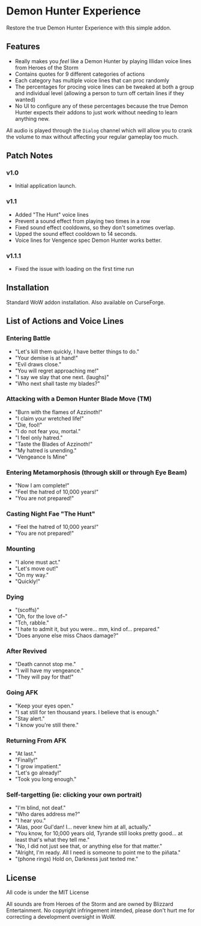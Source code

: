 # Demon Hunter Experience

Restore the true Demon Hunter Experience with this simple addon.

## Features

* Really makes you *feel* like a Demon Hunter by playing Illidan voice lines from Heroes of the Storm
* Contains quotes for 9 different categories of actions
* Each category has multiple voice lines that can proc randomly
* The percentages for procing voice lines can be tweaked at both a group and individual level (allowing a person to turn off certain lines if they wanted)
* No UI to configure any of these percentages because the true Demon Hunter expects their addons to just work without needing to learn anything new.

All audio is played through the `Dialog` channel which will allow you to crank the volume to max without affecting your regular gameplay too much.

## Patch Notes

### v1.0
- Initial application launch.

### v1.1
- Added "The Hunt" voice lines
- Prevent a sound effect from playing two times in a row
- Fixed sound effect cooldowns, so they don't sometimes overlap.
- Upped the sound effect cooldown to 14 seconds.
- Voice lines for Vengence spec Demon Hunter works better.

### v1.1.1
- Fixed the issue with loading on the first time run

## Installation

Standard WoW addon installation. Also available on CurseForge.

## List of Actions and Voice Lines

### Entering Battle
- "Let's kill them quickly, I have better things to do."
- "Your demise is at hand!"
- "Evil draws close."
- "You will regret approaching me!"
- "I say we slay that one next. (laughs)"
- "Who next shall taste my blades?"

### Attacking with a Demon Hunter Blade Move (TM)
- "Burn with the flames of Azzinoth!"
- "I claim your wretched life!"
- "Die, fool!"
- "I do not fear you, mortal."
- "I feel only hatred."
- "Taste the Blades of Azzinoth!"
- "My hatred is unending."
- "Vengeance Is Mine"

### Entering Metamorphosis (through skill or through Eye Beam)
- "Now I am complete!"
- "Feel the hatred of 10,000 years!"
- "You are not prepared!"

### Casting Night Fae "The Hunt"
- "Feel the hatred of 10,000 years!"
- "You are not prepared!"

### Mounting
- "I alone must act."
- "Let's move out!"
- "On my way."
- "Quickly!"

### Dying
- "(scoffs)"
- "Oh, for the love of–"
- "Tch, rabble."
- "I hate to admit it, but you were... mm, kind of... prepared."
- "Does anyone else miss Chaos damage?"

### After Revived
- "Death cannot stop me."
- "I will have my vengeance."
- "They will pay for that!"

### Going AFK
- "Keep your eyes open."
- "I sat still for ten thousand years. I believe that is enough."
- "Stay alert."
- "I know you're still there."

### Returning From AFK
- "At last."
- "Finally!"
- "I grow impatient."
- "Let's go already!"
- "Took you long enough."

### Self-targetting (ie: clicking your own portrait)
- "I'm blind, not deaf."
- "Who dares address me?"
- "I hear you."
- "Alas, poor Gul'dan! I... never knew him at all, actually."
- "You know, for 10,000 years old, Tyrande still looks pretty good... at least that's what they tell me."
- "No, I did not just see that, or anything else for that matter."
- "Alright, I'm ready. All I need is someone to point me to the piñata."
- "(phone rings) Hold on, Darkness just texted me."

## License

All code is under the MIT License

All sounds are from Heroes of the Storm and are owned by Blizzard Entertainment. No copyright infringement intended, please don't hurt me for correcting a development oversight in WoW.
